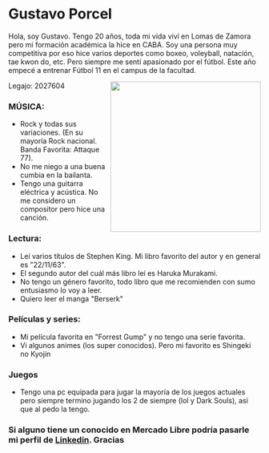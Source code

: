 # Gustavo Porcel 
Hola, soy Gustavo. Tengo 20 años, toda mi vida viví en Lomas de Zamora pero mi formación académica la hice en CABA. 
Soy una persona muy competitiva por eso hice varios deportes como boxeo, voleyball, natación, tae kwon do, etc. Pero siempre me sentí apasionado por el fútbol. 
Este año empecé a entrenar Fútbol 11 en el campus de la facultad. 

<img src= "https://user-images.githubusercontent.com/102837372/161784416-f12acdb2-7888-4778-b28a-b0edd18b5ea2.jpg" width = "300" height ="auto" align="right">
Legajo: 2027604

### MÚSICA:
+ Rock y todas sus variaciones. (En su mayoría Rock nacional. Banda Favorita: Attaque 77).
+ No me niego a una buena cumbia en la bailanta. 
+ Tengo una guitarra eléctrica y acústica. No me considero un compositor pero hice una canción. 

### Lectura:
* Leí varios títulos de Stephen King. Mi libro favorito del autor y en general es "22/11/63".
* El segundo autor del cuál más libro leí es Haruka Murakami.
* No tengo un género favorito, todo libro que me recomienden con sumo entusiasmo lo voy a leer.
* Quiero leer el manga "Berserk"

### Películas y series:
- Mi película favorita en "Forrest Gump" y no tengo una serie favorita. 
- Vi algunos animes (los super conocidos). Pero mi favorito es Shingeki no Kyojin

### Juegos
- Tengo una pc equipada para jugar la mayoría de los juegos actuales pero siempre termino jugando los 2 de siempre (lol y Dark Souls), así que al pedo la tengo. 



### Si alguno tiene un conocido en Mercado Libre podría pasarle mi perfil de [Linkedin](www.linkedin.com/in/gustavo-porcel-047330178). Gracias

